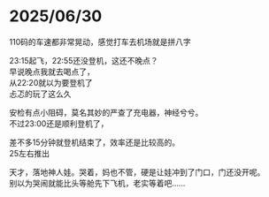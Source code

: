# 2025/06/30

110码的车速都非常晃动，感觉打车去机场就是拼八字

23:15起飞，22:55还没登机，这还不晚点？  
早说晚点我就去喝点了，  
从22:20就以为要登机了  
忐忑的玩了这么久

安检有点小阻碍，莫名其妙的严查了充电器，神经兮兮。  
不过23:00还是顺利登机了，

差不多15分钟就登机结束了，效率还是比较高的。  
25左右推出

天才，落地神人娃。哭着，妈也不管，硬是让娃冲到了门口，门还没开呢。  
别以为哭闹就能比头等舱先下飞机，老实等着吧……
